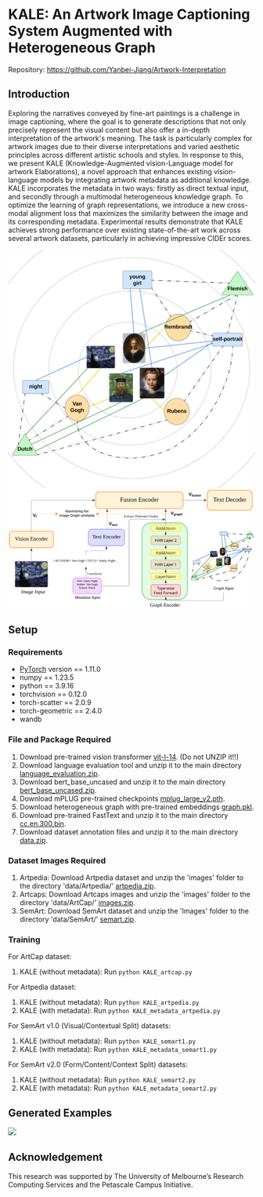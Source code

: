# KALE: An Artwork Image Captioning System Augmented with Heterogeneous Graph
Repository: https://github.com/Yanbei-Jiang/Artwork-Interpretation

## Introduction
Exploring the narratives conveyed by fine-art paintings is a challenge in image captioning, where the goal is to generate descriptions that not only precisely represent the visual content but also offer a in-depth interpretation of the artwork's meaning. The task is particularly complex for artwork images due to their diverse interpretations and varied aesthetic principles across different artistic schools and styles. In response to this, we present KALE (Knowledge-Augmented vision-Language model for artwork Elaborations), a novel approach that enhances existing vision-language models by integrating artwork metadata as additional knowledge. KALE incorporates the metadata in two ways: firstly as direct textual input, and secondly through a multimodal heterogeneous knowledge graph. To optimize the learning of graph representations, we introduce a new cross-modal alignment loss that maximizes the similarity between the image and its corresponding metadata. Experimental results demonstrate that KALE achieves strong performance over existing state-of-the-art work across several artwork datasets, particularly in achieving impressive CIDEr scores.

<img src="figures/model_architecture1.png" width="600"> 
<img src="figures/model_architecture2.png" width="600"> 


## Setup


### Requirements
* [PyTorch](https://pytorch.org/) version == 1.11.0
* numpy == 1.23.5
* python == 3.9.16
* torchvision == 0.12.0
* torch-scatter == 2.0.9
* torch-geometric == 2.4.0
* wandb

### File and Package Required
1. Download pre-trained vision transformer [vit-l-14](https://alice-open.oss-cn-zhangjiakou.aliyuncs.com/mPLUG/ViT-L-14.tar). (Do not UNZIP it!!)
2. Download language evaluation tool and unzip it to the main directory [language_evaluation.zip](https://alice-open.oss-cn-zhangjiakou.aliyuncs.com/mPLUG/language_evaluation.tar).
3. Download bert_base_uncased and unzip it to the main directory [bert_base_uncased.zip](https://drive.google.com/drive/folders/1r-XbOBlfBVUqz4zIIjGhByQVZG7GrKjr?usp=drive_link).
4. Download mPLUG pre-trained checkpoints [mplug_large_v2.pth](https://alice-open.oss-cn-zhangjiakou.aliyuncs.com/mPLUG/mplug_large_v2.pth).    
5. Download heterogeneous graph with pre-trained embeddings [graph.pkl](https://drive.google.com/file/d/1IKfixHeWCzDqI2hN9N_5GHRiQbd1osNf/view?usp=drive_link).
6. Download pre-trained FastText and unzip it to the main directory [cc.en.300.bin](https://dl.fbaipublicfiles.com/fasttext/vectors-crawl/cc.en.300.bin.gz).
7. Download dataset annotation files and unzip it to the main directory [data.zip](https://drive.google.com/file/d/1Yv5iCcM_mlTyTNSZWNe0ssN5u-apsYsf/view?usp=drive_link).

### Dataset Images Required
1. Artpedia: Download Artpedia dataset and unzip the 'images' folder to the directory 'data/Artpedia/' [artpedia.zip](https://aimagelab.ing.unimore.it/imagelab/uploadedFiles/artpedia.zip).
2. Artcaps: Download Artcaps images and unzip the 'images' folder to the directory 'data/ArtCap/' [images.zip](https://drive.google.com/drive/folders/1l8NK8mvpkG3UfrTuTNyBZciIjFquV2ia?usp=sharing).
3. SemArt: Download SemArt dataset and unzip the 'Images' folder to the directory 'data/SemArt/' [semart.zip](https://astondr-prod.leaf.cosector.com/id/eprint/380/1/SemArt.zip).

### Training
For ArtCap dataset:
1. KALE (without metadata): Run ```python KALE_artcap.py```

For Artpedia dataset:
1. KALE (without metadata): Run ```python KALE_artpedia.py```
2. KALE (with metadata): Run ```python KALE_metadata_artpedia.py```

For SemArt v1.0 (Visual/Contextual Split) datasets:
1. KALE (without metadata): Run ```python KALE_semart1.py```
2. KALE (with metadata): Run ```python KALE_metadata_semart1.py```

For SemArt v2.0 (Form/Content/Context Split) datasets:
1. KALE (without metadata): Run ```python KALE_semart2.py```
2. KALE (with metadata): Run ```python KALE_metadata_semart2.py```





## Generated Examples
<img src="figures/examples.png">

## Acknowledgement
This research was supported by The University of Melbourne’s Research Computing Services and the Petascale Campus Initiative.


